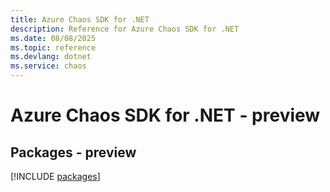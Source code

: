 ```yaml
---
title: Azure Chaos SDK for .NET
description: Reference for Azure Chaos SDK for .NET
ms.date: 08/08/2025
ms.topic: reference
ms.devlang: dotnet
ms.service: chaos
---
```

# Azure Chaos SDK for .NET - preview
## Packages - preview
[!INCLUDE [packages](chaos-index.md)]